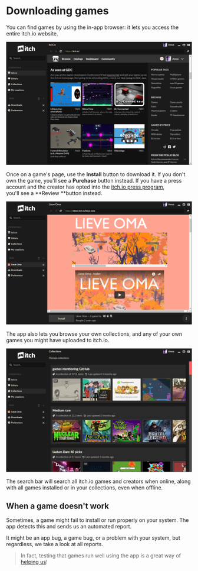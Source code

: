 # Downloading games

You can find games by using the in-app browser: it lets you access the entire itch.io website.

![](/assets/itchio-website.png)

Once on a game's page, use the **Install** button to download it. If you don't own the game, you'll see a **Purchase** button instead. If you have a press account and the creator has opted into the [itch.io press program](http://itch.io/press/application),  
you'll see a **Review **button instead.

![](/assets/game-tab.png)

The app also lets you browse your own collections, and any of your own games you might have uploaded to itch.io.

![](/assets/collections.png)

The search bar will search all itch.io games and creators when online, along with all games installed or in your collections, even when offline.

## When a game doesn't work

Sometimes, a game might fail to install or run properly on your system. The app detects this and sends us an automated report.

It might be an app bug, a game bug, or a problem with your system, but regardless, we take a look at all reports.

> In fact, testing that games run well using the app is a great way of [helping us](../developing/help.md)!



